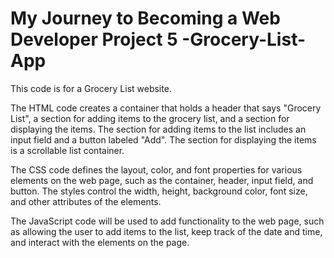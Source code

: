 # My Journey to Becoming a Web Developer Project 5 -Grocery-List-App
This code is for a Grocery List website. 

The HTML code creates a container that holds a header that says "Grocery List", a section for adding items to the grocery list, and a section for displaying the items. The section for adding items to the list includes an input field and a button labeled "Add". The section for displaying the items is a scrollable list container.

The CSS code defines the layout, color, and font properties for various elements on the web page, such as the container, header, input field, and button. The styles control the width, height, background color, font size, and other attributes of the elements.

The JavaScript code will be used to add functionality to the web page, such as allowing the user to add items to the list, keep track of the date and time, and interact with the elements on the page.
